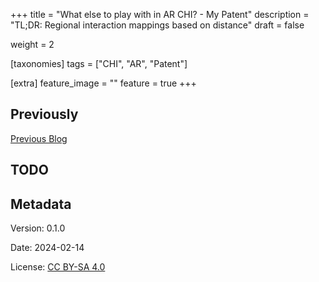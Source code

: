 +++
title = "What else to play with in AR CHI? - My Patent"
description = "TL;DR: Regional interaction mappings based on distance"
draft = false

weight = 2

[taxonomies]
tags = ["CHI", "AR", "Patent"]

[extra]
feature_image = ""
feature = true
+++

## Previously

[Previous Blog](@/blog/AVP-Next-CHI/index.en.md)

## TODO

## Metadata

Version: 0.1.0

Date: 2024-02-14

License: [CC BY-SA 4.0](https://creativecommons.org/licenses/by-sa/4.0/)

